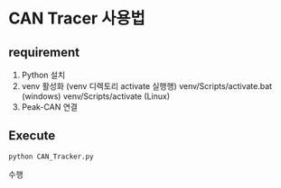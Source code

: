 # CAN Tracer 사용법

## requirement

1. Python 설치
2. venv 활성화 (venv 디렉토리 activate 실행행)
   venv/Scripts/activate.bat (windows)
   venv/Scripts/activate (Linux)
3. Peak-CAN 연결

## Execute

```shell
python CAN_Tracker.py
```

수행
